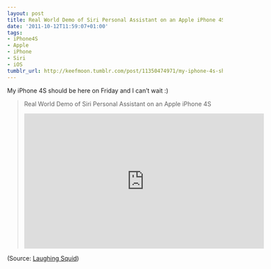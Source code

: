 ```yaml
---
layout: post
title: Real World Demo of Siri Personal Assistant on an Apple iPhone 4S
date: '2011-10-12T11:59:07+01:00'
tags:
- iPhone4S
- Apple
- iPhone
- Siri
- iOS
tumblr_url: http://keefmoon.tumblr.com/post/11350474971/my-iphone-4s-should-be-here-on-friday-and-i-cant
---
```


My iPhone 4S should be here on Friday and I can’t wait :)

> Real World Demo of Siri Personal Assistant on an Apple iPhone 4S
> <iframe width="560" height="315" src="https://www.youtube.com/embed/MKRwV3DTVLo" frameborder="0" allowfullscreen></iframe>

(Source: [Laughing Squid](http://laughingsquid.com/demo-of-siri-on-apple-iphone-4s/))
